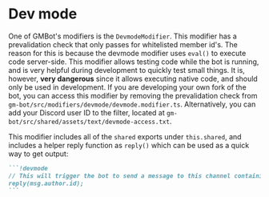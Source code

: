 # Dev mode
One of GMBot's modifiers is the `DevmodeModifier`. This modifier has a prevalidation check that only passes for whitelisted member id's. The reason for this is because the devmode modifier uses `eval()` to execute code server-side. This modifier allows testing code while the bot is running, and is very helpful during development to quickly test small things. It is, however, **very dangerous** since it allows executing native code, and should only be used in development. If you are developing your own fork of the bot, you can access this modifier by removing the prevalidation check from `gm-bot/src/modifiers/devmode/devmode.modifier.ts`. Alternatively, you can add your Discord user ID to the filter, located at `gm-bot/src/shared/assets/text/devmode-access.txt`.

This modifier includes all of the `shared` exports under `this.shared`, and includes a helper reply function as `reply()` which can be used as a quick way to get output:
````markdown
```!devmode
// This will trigger the bot to send a message to this channel containing your id
reply(msg.author.id);
```
````
